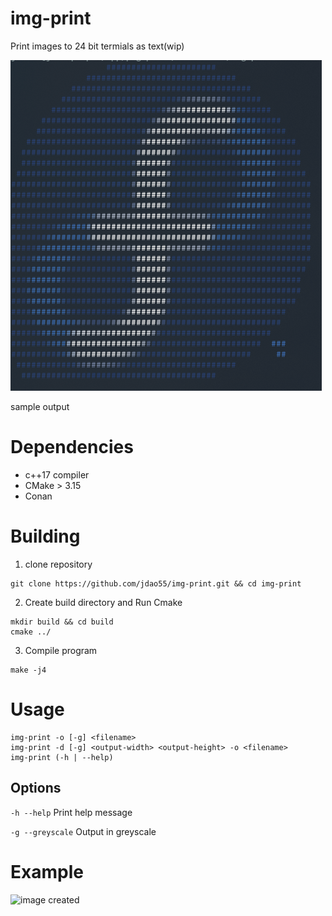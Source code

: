 # img-print
Print images to 24 bit termials as text(wip)
 
![image created](sample_ouput.png?raw=true "") 
 
sample output
# Dependencies
- c++17 compiler
- CMake > 3.15
- Conan

# Building
1. clone repository 
```
git clone https://github.com/jdao55/img-print.git && cd img-print
```
2. Create build directory and Run Cmake
```
mkdir build && cd build
cmake ../ 
```
3. Compile program
```
make -j4
```
# Usage 
```
img-print -o [-g] <filename>
img-print -d [-g] <output-width> <output-height> -o <filename>
img-print (-h | --help)
```

## Options
```-h --help```          Print help message 
 
```-g --greyscale```   Output in greyscale
# Example
![image created](example.png?raw=true "") 

